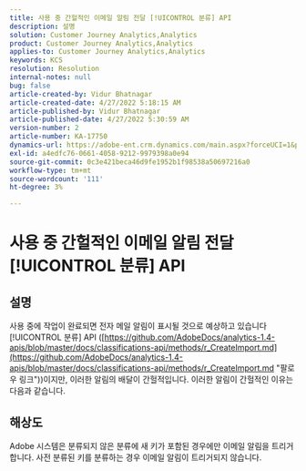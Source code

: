 ```yaml
---
title: 사용 중 간헐적인 이메일 알림 전달 [!UICONTROL 분류] API
description: 설명
solution: Customer Journey Analytics,Analytics
product: Customer Journey Analytics,Analytics
applies-to: Customer Journey Analytics,Analytics
keywords: KCS
resolution: Resolution
internal-notes: null
bug: false
article-created-by: Vidur Bhatnagar
article-created-date: 4/27/2022 5:18:15 AM
article-published-by: Vidur Bhatnagar
article-published-date: 4/27/2022 5:30:59 AM
version-number: 2
article-number: KA-17750
dynamics-url: https://adobe-ent.crm.dynamics.com/main.aspx?forceUCI=1&pagetype=entityrecord&etn=knowledgearticle&id=cb09486d-e9c5-ec11-a7b6-0022480a10ee
exl-id: a4edfc76-0661-4058-9212-9979398a0e94
source-git-commit: 0c3e421beca46d9fe1952b1f98538a50697216a0
workflow-type: tm+mt
source-wordcount: '111'
ht-degree: 3%

---
```


# 사용 중 간헐적인 이메일 알림 전달 [!UICONTROL 분류] API

## 설명


사용 중에 작업이 완료되면 전자 메일 알림이 표시될 것으로 예상하고 있습니다 [!UICONTROL 분류] API ([https://github.com/AdobeDocs/analytics-1.4-apis/blob/master/docs/classifications-api/methods/r_CreateImport.md](https://github.com/AdobeDocs/analytics-1.4-apis/blob/master/docs/classifications-api/methods/r_CreateImport.md "팔로우 링크"))이지만, 이러한 알림의 배달이 간헐적입니다. 이러한 알림이 간헐적인 이유는 다음과 같습니다.


## 해상도


Adobe 시스템은 분류되지 않은 분류에 새 키가 포함된 경우에만 이메일 알림을 트리거합니다. 사전 분류된 키를 분류하는 경우 이메일 알림이 트리거되지 않습니다.

